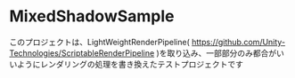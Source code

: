 # MixedShadowSample

このプロジェクトは、LightWeightRenderPipeline( https://github.com/Unity-Technologies/ScriptableRenderPipeline )を取り込み、一部部分のみ都合がいいようにレンダリングの処理を書き換えたテストプロジェクトです
